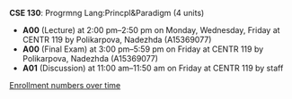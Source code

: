 **CSE 130**: Progrmng Lang:Princpl&Paradigm (4 units)

- **A00** (Lecture) at 2:00 pm–2:50 pm on Monday, Wednesday, Friday at CENTR 119 by Polikarpova, Nadezhda (A15369077)
- **A00** (Final Exam) at 3:00 pm–5:59 pm on Friday at CENTR 119 by Polikarpova, Nadezhda (A15369077)
- **A01** (Discussion) at 11:00 am–11:50 am on Friday at CENTR 119 by staff

[Enrollment numbers over time](./CSE130.tsv)

